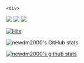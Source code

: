 
    <div>
  <div>
  <a href="https://newdm2000.github.io" target ="_blank"><img src="https://img.shields.io/badge/GitHubPages-222222?style=flat-square&logo=GithubPages&logoColor=white"/></a>
  <a href="https://www.instagram.com/dongmin00213" target ="_blank"><img src="https://img.shields.io/badge/Instagram-E4405F?style=flat-square&logo=Instagram&logoColor=white"/></a>   <a href="www.linkedin.com/in/newdm2000" target ="_blank"><img src="https://img.shields.io/badge/LinkedIn-0A66C2?style=flat-square&logo=LinkedIn&logoColor=white"/></a>
  </div>
</div>

  
[![Hits](https://hits.seeyoufarm.com/api/count/incr/badge.svg?url=https%3A%2F%2Fgithub.com%2Fnewdm2000&count_bg=%2379C83D&title_bg=%23555555&icon=&icon_color=%23E7E7E7&title=hits&edge_flat=false)](https://hits.seeyoufarm.com)

![newdm2000's GitHub stats](https://github-readme-stats.vercel.app/api?username=newdm2000&show_icons=true&theme=radical)

[![newdm2000's github stats](https://github-readme-stats.vercel.app/api/top-langs/?username=newdm2000&show_icons=true&hide_border=true&title_color=004386&icon_color=004386&layout=compact)](https://github.com/newdm2000)
